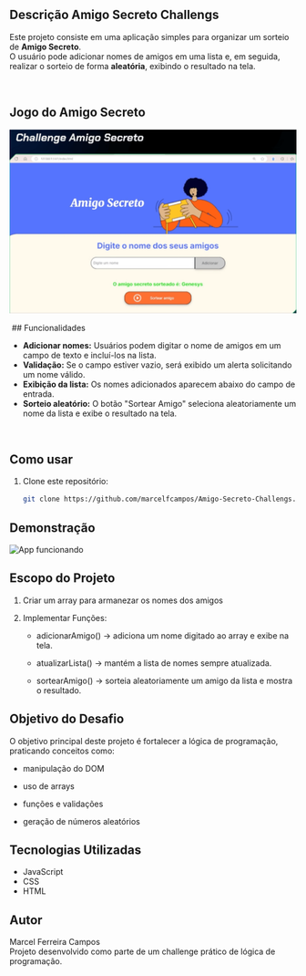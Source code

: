 ## Descrição Amigo Secreto Challengs

Este projeto consiste em uma aplicação simples para organizar um sorteio de **Amigo Secreto**.  
O usuário pode adicionar nomes de amigos em uma lista e, em seguida, realizar o sorteio de forma **aleatória**, exibindo o resultado na tela.

<div style = "display: inline-block"> <br/> </div>

## Jogo do Amigo Secreto

![Jogo do Amigo Secreto](assets/jogo-amigo-secreto.png)

<div style = "display: inline-block"> <br/> </div>
## Funcionalidades

- **Adicionar nomes:** Usuários podem digitar o nome de amigos em um campo de texto e incluí-los na lista.
- **Validação:** Se o campo estiver vazio, será exibido um alerta solicitando um nome válido.
- **Exibição da lista:** Os nomes adicionados aparecem abaixo do campo de entrada.
- **Sorteio aleatório:** O botão "Sortear Amigo" seleciona aleatoriamente um nome da lista e exibe o resultado na tela.

<div style = "display: inline-block"> <br/> </div>

## Como usar

1. Clone este repositório:
   ```bash
   git clone https://github.com/marcelfcampos/Amigo-Secreto-Challengs.git
   ```

## Demonstração

![App funcionando](./Captura%20de%20Tela%202025-08-20%20às%2010.02.29.png)

## Escopo do Projeto

1. Criar um array para armanezar os nomes dos amigos

2. Implementar Funções:

   - adicionarAmigo() → adiciona um nome digitado ao array e exibe na tela.

   - atualizarLista() → mantém a lista de nomes sempre atualizada.

   - sortearAmigo() → sorteia aleatoriamente um amigo da lista e mostra o resultado.

## Objetivo do Desafio

O objetivo principal deste projeto é fortalecer a lógica de programação, praticando conceitos como:

- manipulação do DOM

- uso de arrays

- funções e validações

- geração de números aleatórios

## Tecnologias Utilizadas

- JavaScript
- CSS
- HTML

## Autor

Marcel Ferreira Campos<br/>
Projeto desenvolvido como parte de um challenge prático de lógica de programação.
